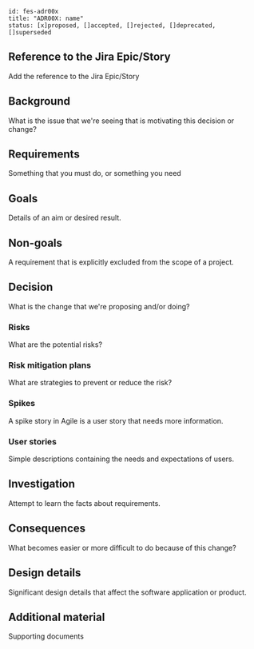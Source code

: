 `id: fes-adr00x` <br>
`title: "ADR00X: name"` <br>
`status: [x]proposed, []accepted, []rejected, []deprecated, []superseded`

## Reference to the Jira Epic/Story

Add the reference to the Jira Epic/Story

## Background

What is the issue that we're seeing that is motivating this decision or change?

## Requirements

Something that you must do, or something you need

## Goals

Details of an aim or desired result.

## Non-goals

A requirement that is explicitly excluded from the scope of a project.

## Decision

What is the change that we're proposing and/or doing?

### Risks

What are the potential risks?

### Risk mitigation plans

What are strategies to prevent or reduce the risk?

### Spikes

A spike story in Agile is a user story that needs more information.

### User stories

Simple descriptions containing the needs and expectations of users.

## Investigation

Attempt to learn the facts about requirements.

## Consequences

What becomes easier or more difficult to do because of this change?


## Design details

Significant design details that affect the software application or product.

## Additional material

Supporting documents
